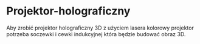 # Projektor-holograficzny
Aby zrobić projektor holograficzny 3D z użyciem lasera kolorowy projektor potrzeba soczewki i cewki indukcyjnej która będzie budować obraz 3D. 

